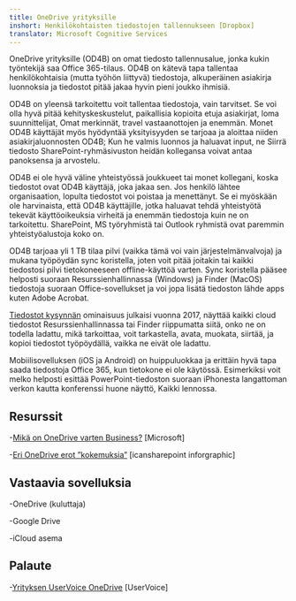 ```yaml
---
title: OneDrive yrityksille
inshort: Henkilökohtaisten tiedostojen tallennukseen [Dropbox]
translator: Microsoft Cognitive Services
---
```



OneDrive yrityksille (OD4B) on omat tiedosto tallennusalue, jonka kukin työntekijä saa Office 365-tilaus. OD4B on kätevä tapa tallentaa henkilökohtaisia (mutta työhön liittyvä) tiedostoja, alkuperäinen asiakirja luonnoksia ja tiedostot pitää jakaa hyvin pieni joukko ihmisiä.

OD4B on yleensä tarkoitettu voit tallentaa tiedostoja, vain tarvitset. Se voi olla hyvä pitää kehityskeskustelut, paikallisia kopioita etuja asiakirjat, loma suunnittelijat, Omat merkinnät, travel vastaanottojen ja enemmän. Monet OD4B käyttäjät myös hyödyntää yksityisyyden se tarjoaa ja aloittaa niiden asiakirjaluonnosten OD4B; Kun he valmis luonnos ja haluavat input, ne Siirrä tiedosto SharePoint-ryhmäsivuston heidän kollegansa voivat antaa panoksensa ja arvostelu.

OD4B ei ole hyvä väline yhteistyössä joukkueet tai monet kollegani, koska tiedostot ovat OD4B käyttäjä, joka jakaa sen. Jos henkilö lähtee organisaation, lopulta tiedostot voi poistaa ja menettänyt. Se ei myöskään ole harvinaista, että OD4B käyttäjille, jotka haluavat tehdä yhteistyötä tekevät käyttöoikeuksia virheitä ja enemmän tiedostoja kuin ne on tarkoitettu. SharePoint, MS työryhmistä tai Outlook ryhmistä ovat paremmin yhteistyöalustoja koko on.

OD4B tarjoaa yli 1 TB tilaa pilvi (vaikka tämä voi vain järjestelmänvalvoja) ja mukana työpöydän sync koristella, joten voit pitää joitakin tai kaikki tiedostosi pilvi tietokoneeseen offline-käyttöä varten. Sync koristella pääsee helposti suoraan Resurssienhallinnassa (Windows) ja Finder (MacOS) tiedostoja suoraan Office-sovellukset ja voi jopa lisätä tiedoston lähde apps kuten Adobe Acrobat. 

[Tiedostot kysynnän](https://blogs.office.com/en-us/2017/05/11/introducing-onedrive-files-on-demand-and-additional-features-making-it-easier-to-access-and-share-files/) ominaisuus julkaisi vuonna 2017, näyttää kaikki cloud tiedostot Resurssienhallinnassa tai Finder riippumatta siitä, onko ne on todella ladattu, mikä tarkoittaa, voit tarkastella, avata, muokata, siirtää, ja kopioi tiedostot työpöydällä, vaikka ne eivät ole ladattu.

Mobiilisovelluksen (iOS ja Android) on huippuluokkaa ja erittäin hyvä tapa saada tiedostoja Office 365, kun tietokone ei ole käytössä. Esimerkiksi voit melko helposti esittää PowerPoint-tiedoston suoraan iPhonesta langattoman verkon kautta konferenssi huone näyttö, Kaikki lennossa.

Resurssit
---------

-[Mikä on OneDrive varten
    Business?](https://support.office.com/en-us/article/What-is-OneDrive-for-Business-187f90af-056f-47c0-9656-cc0ddca7fdc2)
    \[Microsoft\]

-[Eri OneDrive erot
    ”kokemuksia”](http://icsh.pt/OneDriveTree) \[icansharepoint
    inforgraphic\]

Vastaavia sovelluksia
--------------------

-OneDrive (kuluttaja)

-Google Drive

-iCloud asema

Palaute
---------

-[Yrityksen UserVoice OneDrive](https://onedrive.uservoice.com/forums/262982-onedrive/category/86090-onedrive-for-business)
    \[UserVoice\]


